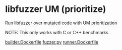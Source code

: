 # libfuzzer UM (prioritize)

Run libfuzzer over mutated code with UM prioritization

NOTE: This only works with C or C++ benchmarks.

[builder.Dockerfile](builder.Dockerfile)
[fuzzer.py](fuzzer.py)
[runner.Dockerfile](runner.Dockerfile)
